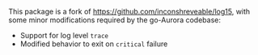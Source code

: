 This package is a fork of https://github.com/inconshreveable/log15, with some
minor modifications required by the go-Aurora codebase:

 * Support for log level `trace`
 * Modified behavior to exit on `critical` failure
